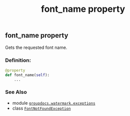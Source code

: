 ﻿---
title: font_name property
second_title: GroupDocs.Watermark for Python via .NET API References
description: 
type: docs
url: /python-net/groupdocs.watermark.exceptions/fontnotfoundexception/font_name/
is_root: false
weight: 30
---

## font_name property


Gets the requested font name.
### Definition:
```python
@property
def font_name(self):
    ...
```

### See Also
* module [`groupdocs.watermark.exceptions`](../../)
* class [`FontNotFoundException`](/watermark/python-net/groupdocs.watermark.exceptions/fontnotfoundexception)
